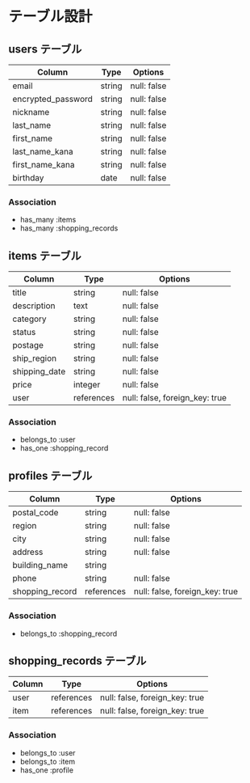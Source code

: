 # テーブル設計

## users テーブル

| Column             | Type   | Options     |
| ------------------ | ------ | ----------- |
| email              | string | null: false |
| encrypted_password | string | null: false |
| nickname           | string | null: false |
| last_name          | string | null: false |
| first_name         | string | null: false |
| last_name_kana     | string | null: false |
| first_name_kana    | string | null: false |
| birthday           | date   | null: false |

### Association

- has_many :items
- has_many :shopping_records
<!-- - has_many :comments -->


## items テーブル

| Column        | Type       | Options                        |
| ------------- | ---------- | ------------------------------ |
| title         | string     | null: false                    |   
| description   | text       | null: false                    |
| category      | string     | null: false                    |
| status        | string     | null: false                    |
| postage       | string     | null: false                    |
| ship_region   | string     | null: false                    |
| shipping_date | string     | null: false                    |
| price         | integer    | null: false                    |
| user          | references | null: false, foreign_key: true |

### Association

- belongs_to :user
- has_one :shopping_record
<!-- - has_many :comments -->

## profiles テーブル

| Column          | Type       | Options                        |
| --------------- | ---------- | ------------------------------ |
| postal_code     | string     | null: false                    |
| region          | string     | null: false                    |
| city            | string     | null: false                    |
| address         | string     | null: false                    |
| building_name   | string     |                                |
| phone           | string     | null: false                    |
| shopping_record | references | null: false, foreign_key: true |

### Association

- belongs_to :shopping_record


## shopping_records テーブル

| Column | Type       | Options                        |
| -------| ---------- | ------------------------------ |
| user   | references | null: false, foreign_key: true |
| item   | references | null: false, foreign_key: true |

### Association

- belongs_to :user
- belongs_to :item
- has_one :profile


<!-- ## comments テーブル

| Column    | Type       | Options                        |
| --------- | ---------- | ------------------------------ |
| text      | string     | null: false                    |
| user_id   | references | null: false, foreign_key: true |
| item_id   | references | null: false, foreign_key: true |

### Association

- belongs_to :item
- belongs_to :user  -->